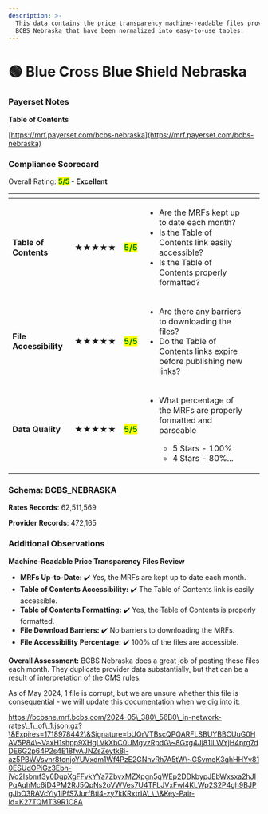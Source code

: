 ```yaml
---
description: >-
  This data contains the price transparency machine-readable files provided by
  BCBS Nebraska that have been normalized into easy-to-use tables.
---
```


# 🟢 Blue Cross Blue Shield Nebraska

### Payerset Notes

**Table of Contents**

[https://mrf.payerset.com/bcbs-nebraska](https://mrf.payerset.com/bcbs-nebraska)

### Compliance Scorecard

Overall Rating: <mark style="color:green;">**5/5**</mark>**&#x20;- Excellent**

<table data-view="cards"><thead><tr><th></th><th></th><th></th><th></th><th data-hidden data-card-cover data-type="files"></th></tr></thead><tbody><tr><td><strong>Table of Contents</strong></td><td><strong>★★★★★</strong></td><td><mark style="color:green;"><strong>5/5</strong></mark></td><td><ul><li>Are the MRFs kept up to date each month? </li><li>Is the Table of Contents link easily accessible?</li><li>Is the Table of Contents properly formatted?</li></ul></td><td></td></tr><tr><td><strong>File Accessibility</strong></td><td><strong>★★★★★</strong></td><td><mark style="color:green;"><strong>5/5</strong></mark></td><td><ul><li>Are there any barriers to downloading the files?</li><li>Do the Table of Contents links expire before publishing new links?</li></ul></td><td></td></tr><tr><td><strong>Data Quality</strong></td><td><strong>★★★★★</strong></td><td><mark style="color:green;"><strong>5/5</strong></mark></td><td><ul><li><p>What percentage of the MRFs are properly formatted and parseable</p><ul><li>5 Stars - 100%</li><li>4 Stars - 80%...</li></ul></li></ul></td><td></td></tr></tbody></table>

### Schema: BCBS\_NEBRASKA

**Rates Records**: 62,511,569

**Provider Records**: 472,165

### Additional Observations

**Machine-Readable Price Transparency Files Review**

* **MRFs Up-to-Date:** ✔️ Yes, the MRFs are kept up to date each month.
* **Table of Contents Accessibility:** ✔️ The Table of Contents link is easily accessible.
* **Table of Contents Formatting:** ✔️ Yes, the Table of Contents is properly formatted.
* **File Download Barriers:** ✔️ No barriers to downloading the MRFs.
* **File Accessibility Percentage:** ✔️ 100% of the files are accessible.

**Overall Assessment:** BCBS Nebraska does a great job of posting these files each month. They duplicate provider data substantially, but that can be a result of interpretation of the CMS rules.

As of May 2024, 1 file is corrupt, but we are unsure whether this file is consequential - we will update this documentation when we dig into it:

https://bcbsne.mrf.bcbs.com/2024-05\_380\_56B0\_in-network-rates\_1\_of\_1.json.gz?\&Expires=1718978442\&Signature=bUQrVTBscQPQARFLSBUYBBCUuG0HAV5P84\~VaxH1shpp9XHgLVkXbC0UMgyzRpdG\~8Gxg4Jj81ILWYjH4prg7dDE6G2p64P2s4E18fvAJNZsZeytk8i-az5PBWVsvnr8tcnjoYUVxdm1Wf4PzE2GNhvRh7A5tW\~GSvmeK3qhHHYy810ESUdOPiGz3Ebh-jVo2Isbmf3y6DgpXgFFvkYYa7ZbvxMZXpgn5qWEp2DDkbypJEbWxsxa2hJIPqAqhMc6jD4PM2RJ5QpNs2oVWVes7U4TFLJVxFwl4KLWp2S2P4gh9BJPgJbO3RAVcYly1lPfS7JurfBti4-zy7kKRxtrIA\_\_\&Key-Pair-Id=K27TQMT39R1C8A
